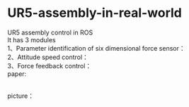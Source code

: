 # UR5-assembly-in-real-world
UR5 assembly control in ROS
<br />It has 3 modules
<br />1、Parameter identification of six dimensional force sensor：
<br />2、Attitude speed control：
<br />3、Force feedback control：
<br />paper:

<br />picture：
